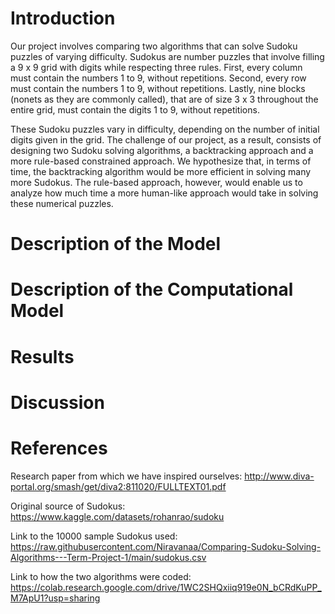 # Introduction

Our project involves comparing two algorithms that can solve Sudoku puzzles of varying difficulty. Sudokus are number puzzles that involve filling a 9 x 9 grid with digits while respecting three rules. First, every column must contain the numbers 1 to 9, without repetitions. Second, every row must contain the numbers 1 to 9, without repetitions. Lastly, nine blocks (nonets as they are commonly called), that are of size 3 x 3 throughout the entire grid, must contain the digits 1 to 9, without repetitions. 

These Sudoku puzzles vary in difficulty, depending on the number of initial digits given in the grid. The challenge of our project, as a result, consists of designing two Sudoku solving algorithms, a backtracking approach and a more rule-based constrained approach. We hypothesize that, in terms of time, the backtracking algorithm would be more efficient in solving many more Sudokus. The rule-based approach, however, would enable us to analyze how much time a more human-like approach would take in solving these numerical puzzles.
  
# Description of the Model

# Description of the Computational Model

# Results

# Discussion

# References
Research paper from which we have inspired ourselves:
http://www.diva-portal.org/smash/get/diva2:811020/FULLTEXT01.pdf

Original source of Sudokus:
https://www.kaggle.com/datasets/rohanrao/sudoku

Link to the 10000 sample Sudokus used:
https://raw.githubusercontent.com/Niravanaa/Comparing-Sudoku-Solving-Algorithms---Term-Project-1/main/sudokus.csv

Link to how the two algorithms were coded:
https://colab.research.google.com/drive/1WC2SHQxiiq919e0N_bCRdKuPP_M7ApU1?usp=sharing
